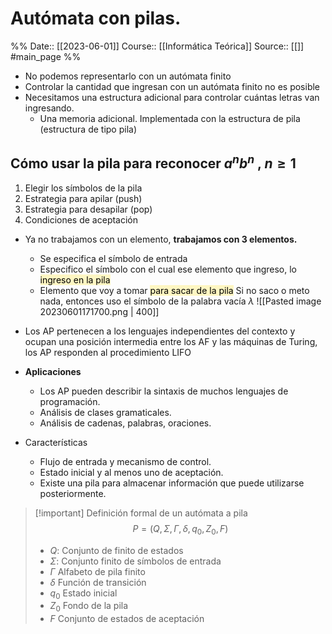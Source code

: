 # Autómata con pilas. 

%%
Date:: [[2023-06-01]]
Course:: [[Informática Teórica]]
Source:: [[]]
#main_page 
%%

- No podemos representarlo con un autómata finito
- Controlar la cantidad que ingresan con un autómata finito no es posible
- Necesitamos una estructura adicional para controlar cuántas letras van ingresando.
	- Una memoria adicional. Implementada con la estructura de pila (estructura de tipo pila)

## Cómo usar la pila para reconocer $a^nb^n$ , $n\geq 1$
1. Elegir los símbolos de la pila
2. Estrategia para apilar (push)
3. Estrategia para desapilar (pop)
4. Condiciones de aceptación

- Ya no trabajamos con un elemento, **trabajamos con 3 elementos.** 
	- Se especifica el símbolo de entrada
	- Especifico el símbolo con el cual ese elemento que ingreso, lo<mark style="background: #FFF3A3A6;"> ingreso en la pila</mark>
	- Elemento que voy a tomar <mark style="background: #FFF3A3A6;">para sacar de la pila</mark>
Si no saco o meto nada, entonces uso el símbolo de la palabra vacía $\lambda$
![[Pasted image 20230601171700.png | 400]]



- Los AP pertenecen a los lenguajes independientes del contexto y ocupan una posición intermedia entre los AF y las máquinas de Turing, los AP responden al procedimiento LIFO
- **Aplicaciones**
	- Los AP pueden describir la sintaxis de muchos lenguajes de programación.
	- Análisis de clases gramaticales.
	- Análisis de cadenas, palabras, oraciones.
- Características
	- Flujo de entrada y mecanismo de control.
	- Estado inicial y al menos uno de aceptación.
	- Existe una pila para almacenar información que puede utilizarse posteriormente.

>[!important] Definición formal de un autómata a pila
>$$P=(Q,\Sigma,\Gamma, \delta, q_0, Z_0, F)$$
>- $Q$: Conjunto de finito de estados
>-  $\Sigma$: Conjunto finito de símbolos de entrada
>- $\Gamma$ Alfabeto de pila finito 
>- $\delta$ Función de transición
>- $q_0$ Estado inicial
>- $Z_0$ Fondo de la pila
>- $F$ Conjunto de estados de aceptación


